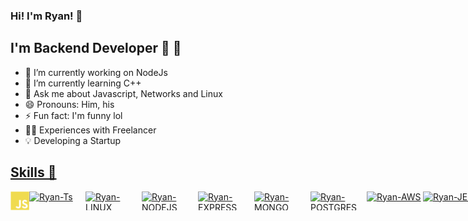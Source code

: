 ### Hi! I'm Ryan! 👋
<h2>I'm Backend Developer  🧠  👾</h2>

- 🔭 I’m currently working on NodeJs  
- 🌱 I’m currently learning C++
- 💬 Ask me about Javascript, Networks and Linux
- 😄 Pronouns: Him, his
- ⚡ Fun fact: I'm funny lol
- 💪🏻 Experiences with Freelancer
- 💡 Developing a Startup


<div align="center">
  <a href="https://github.com/RyanD3g">
</div>

  <h2>Skills 💪</h2>
  
  
  </hr>
<div style="display: flex"><br>
  <img align="center" alt="Ryan-Js" height="30" width="40" src="https://raw.githubusercontent.com/devicons/devicon/master/icons/javascript/javascript-plain.svg">
  <img align="center" margin="0" alt="Ryan-Ts" height="30" width="90" src="https://img.shields.io/badge/typescript-%23007ACC.svg?style=for-the-badge&logo=typescript&logoColor=white">
   <img align="center" alt="Ryan-LINUX" height="30" width="90" src="https://img.shields.io/badge/Linux-FCC624?style=for-the-badge&logo=linux&logoColor=black">
  <img align="center" alt="Ryan-NODEJS" height="30" width="90" src="https://img.shields.io/badge/Node.js-43853D?style=for-the-badge&logo=node.js&logoColor=white">
  <img align="center" alt="Ryan-EXPRESS" height="30" width="90" src="https://img.shields.io/badge/express.js-%23404d59.svg?style=for-the-badge&logo=express&logoColor=%2361DAFB">
  <img align="center" alt="Ryan-MONGO" height="30" width="90" src="https://img.shields.io/badge/MongoDB-4EA94B?style=for-the-badge&logo=mongodb&logoColor=white">
  <img align="center" alt="Ryan-POSTGRES" height="30" width="90" src="https://img.shields.io/badge/PostgreSQL-316192?style=for-the-badge&logo=postgresql&logoColor=white">
  <img align="center" alt="Ryan-AWS" height="30" width="90" src="https://img.shields.io/badge/Amazon_AWS-232F3E?style=for-the-badge&logo=amazon-aws&logoColor=white">
  <img align="center" alt="Ryan-JEST" height="30" width="90" src="https://img.shields.io/badge/Jest-323330?style=for-the-badge&logo=Jest&logoColor=white"></br>
  <img align="center" alt="Ryan-REDIS" height="30" width="90" src="https://img.shields.io/badge/redis-%23DD0031.svg?&style=for-the-badge&logo=redis&logoColor=white">
  <img align="center" alt="Ryan-PRISMA" height="30" width="90" src="https://img.shields.io/badge/Prisma-3982CE?style=for-the-badge&logo=Prisma&logoColor=white">
  <img align="center" alt="Ryan-SEQUELIZE" height="30" width="90" src="https://img.shields.io/badge/Sequelize-52B0E7?style=for-the-badge&logo=Sequelize&logoColor=white">
  <img align="center" alt="Ryan-NESTJS" height="30" width="90" src="https://img.shields.io/badge/nestjs-%23E0234E.svg?style=for-the-badge&logo=nestjs&logoColor=white">
  <img align="center" alt="Ryan-SOCKET.IO" height="30" width="90" src="https://img.shields.io/badge/Socket.io-black?style=for-the-badge&logo=socket.io&badgeColor=010101">
  <img align="center" alt="Ryan-DOCKER" height="30" width="90" src="https://img.shields.io/badge/docker-%230db7ed.svg?style=for-the-badge&logo=docker&logoColor=white">
  <img align="center" alt="Ryan-NGINX" height="30" width="90" src="https://img.shields.io/badge/nginx-%23009639.svg?style=for-the-badge&logo=nginx&logoColor=white">
  
  </div>
</div>
